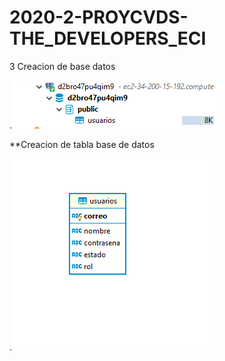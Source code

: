 # 2020-2-PROYCVDS-THE_DEVELOPERS_ECI





3 Creacion de base datos

.![panel de control](https://github.com/PaulaSanchez810/2020-2-PROYCVDS-THE_DEVELOPERS_ECI/blob/main/Imagenes/MicrosoftTeams-image%20(1).png)

**Creacion de tabla base de datos

.![panel de control](https://github.com/PaulaSanchez810/2020-2-PROYCVDS-THE_DEVELOPERS_ECI/blob/main/Imagenes/MicrosoftTeams-image%20(2).png)

